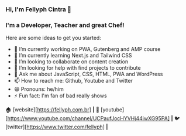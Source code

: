 ### Hi, I'm Fellyph Cintra 👋


### I'm a Developer, Teacher and great Chef!


Here are some ideas to get you started:

- 🔭 I’m currently working on PWA, Gutenberg and AMP course
- 🌱 I’m currently learning Next.js and Tailwind CSS
- 👯 I’m looking to collaborate on content creation 
- 🤔 I’m looking for help with find projects to contribute
- 💬 Ask me about JavaScript, CSS, HTML, PWA and WordPress
- 📫 How to reach me: Github, Youtube and Twitter
- 😄 Pronouns: he/him
- ⚡ Fun fact: I'm fan of bad really shows

🏠 [website][https://fellyph.com.br] **|**
🎥 [youtube][https://www.youtube.com/channel/UCPaufJocHYVHj44iwXG95PA] **|**
🐦 [twitter][https://www.twitter.com/fellyph] **|**

[website]: https://fellyph.com.br
[youtube]: https://www.youtube.com/channel/UCPaufJocHYVHj44iwXG95PA
[twitter]: https://www.twitter.com/fellyph
